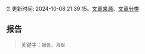 :alarm_clock: 更新时间: 2024-10-08 21:39:15。[文章来源](/README.md)、[文章分类](/TAGS.md)

## 报告


> 关键字：`报告`、`月报`




